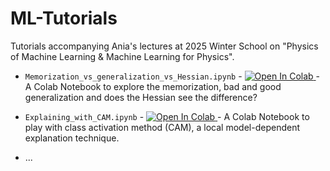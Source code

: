 # ML-Tutorials
Tutorials accompanying Ania's lectures at 2025 Winter School on "Physics of Machine Learning &amp; Machine Learning for Physics".

- `Memorization_vs_generalization_vs_Hessian.ipynb` - <a target="_blank" href="https://colab.research.google.com/github/Shmoo137/ML-Tutorials/blob/main/Memorization_vs_generalization_vs_Hessian.ipynb">
  <img src="https://colab.research.google.com/assets/colab-badge.svg" alt="Open In Colab"/>
</a> - A Colab Notebook to explore the memorization, bad and good generalization and does the Hessian see the difference?

- `Explaining_with_CAM.ipynb` - <a target="_blank" href="https://colab.research.google.com/github/Shmoo137/ML-Tutorials/blob/main/Explaining_with_CAM.ipynb">
  <img src="https://colab.research.google.com/assets/colab-badge.svg" alt="Open In Colab"/>
</a> - A Colab Notebook to play with class activation method (CAM), a local model-dependent explanation technique.

- ...